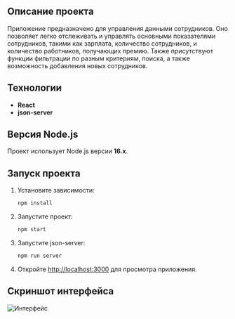 ## Описание проекта

Приложение предназначено для управления данными сотрудников. Оно позволяет легко отслеживать и управлять основными показателями сотрудников, такими как зарплата, количество сотрудников, и количество работников, получающих премию. Также присутствуют функции фильтрации по разным критериям, поиска, а также возможность добавления новых сотрудников.

## Технологии

- **React**
- **json-server**

## Версия Node.js

Проект использует Node.js версии **16.x**.

## Запуск проекта

1. Установите зависимости:

   ```bash
   npm install
   ```

2. Запустите проект:

   ```bash
   npm start
   ```

3. Запустите json-server:

   ```bash
   npm run server
   ```

4. Откройте [http://localhost:3000](http://localhost:3000) для просмотра приложения.

## Скриншот интерфейса

![Интерфейс](./)
